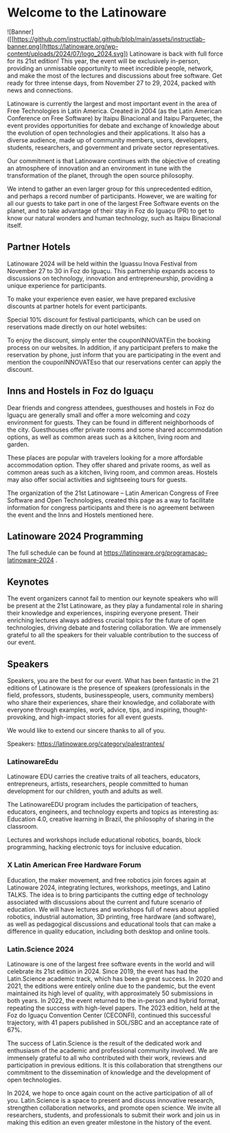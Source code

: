 # Welcome to the Latinoware

![Banner]([[https://github.com/instructlab/.github/blob/main/assets/instructlab-banner.png](https://latinoware.org/wp-content/uploads/2024/07/logo_2024.svg])
Latinoware is back with full force for its 21st edition! This year, the event will be exclusively in-person, providing an unmissable opportunity to meet incredible people, network, and make the most of the lectures and discussions about free software. Get ready for three intense days, from November 27 to 29, 2024, packed with news and connections.

Latinoware is currently the largest and most important event in the area of ​​Free Technologies in Latin America. Created in 2004 (as the Latin American Conference on Free Software) by Itaipu Binacional and Itaipu Parquetec, the event provides opportunities for debate and exchange of knowledge about the evolution of open technologies and their applications. It also has a diverse audience, made up of community members, users, developers, students, researchers, and government and private sector representatives.

Our commitment is that Latinoware continues with the objective of creating an atmosphere of innovation and an environment in tune with the transformation of the planet, through the open source philosophy.

We intend to gather an even larger group for this unprecedented edition, and perhaps a record number of participants. However, we are waiting for all our guests to take part in one of the largest Free Software events on the planet, and to take advantage of their stay in Foz do Iguaçu (PR) to get to know our natural wonders and human technology, such as Itaipu Binacional itself.

## Partner Hotels

Latinoware 2024 will be held within the Iguassu Inova Festival  from November 27 to 30 in Foz do Iguaçu. This partnership expands access to discussions on technology, innovation and entrepreneurship, providing a unique experience for participants.

To make your experience even easier, we have prepared exclusive discounts at partner hotels for event participants.

Special 10% discount for festival participants, which can be used on reservations made directly on our hotel websites: 

 To enjoy the discount, simply enter the couponINNOVATEin the booking process on our websites. In addition, if any participant prefers to make the reservation by phone, just inform that you are participating in the event and mention the couponINNOVATEso that our reservations center can apply the discount. 

## Inns and Hostels in Foz do Iguaçu

Dear friends and congress attendees, guesthouses and hostels in Foz do Iguaçu are generally small and offer a more welcoming and cozy environment for guests. They can be found in different neighborhoods of the city. Guesthouses offer private rooms and some shared accommodation options, as well as common areas such as a kitchen, living room and garden.

These places are popular with travelers looking for a more affordable accommodation option. They offer shared and private rooms, as well as common areas such as a kitchen, living room, and common areas. Hostels may also offer social activities and sightseeing tours for guests.

The organization of the 21st Latinoware – Latin American Congress of Free Software and Open Technologies, created this page as a way to facilitate information for congress participants and there is no agreement between the event and the Inns and Hostels mentioned here.

## Latinoware 2024 Programming

The full schedule can be found at https://latinoware.org/programacao-latinoware-2024 .

## Keynotes

The event organizers cannot fail to mention our keynote speakers who will be present at the 21st Latinoware, as they play a fundamental role in sharing their knowledge and experiences, inspiring everyone present. Their enriching lectures always address crucial topics for the future of open technologies, driving debate and fostering collaboration. We are immensely grateful to all the speakers for their valuable contribution to the success of our event.

## Speakers

Speakers, you are the best for our event.
What has been fantastic in the 21 editions of Latinoware is the presence of speakers (professionals in the field, professors, students, businesspeople, users, community members) who share their experiences, share their knowledge, and collaborate with everyone through examples, work, advice, tips, and inspiring, thought-provoking, and high-impact stories for all event guests.

We would like to extend our sincere thanks to all of you.

Speakers: https://latinoware.org/category/palestrantes/


### LatinowareEdu

Latinoware EDU carries the creative traits of all teachers, educators, entrepreneurs, artists, researchers, people committed to human development for our children, youth and adults as well.

The LatinowareEDU program includes the participation of teachers, educators, engineers, and technology experts and topics as interesting as: Education 4.0, creative learning in Brazil, the philosophy of sharing in the classroom.

Lectures and workshops include educational robotics, boards, block programming, hacking electronic toys for inclusive education.

### X Latin American Free Hardware Forum

Education, the maker movement, and free robotics join forces again at Latinoware 2024, integrating lectures, workshops, meetings, and Latino TALKS. The idea is to bring participants the cutting edge of technology associated with discussions about the current and future scenario of education. We will have lectures and workshops full of news about applied robotics, industrial automation, 3D printing, free hardware (and software), as well as pedagogical discussions and educational tools that can make a difference in quality education, including both desktop and online tools.

### Latin.Science 2024

Latinoware is one of the largest free software events in the world and will celebrate its 21st edition in 2024. Since 2019, the event has had the Latin.Science academic track, which has been a great success. In 2020 and 2021, the editions were entirely online due to the pandemic, but the event maintained its high level of quality, with approximately 50 submissions in both years. In 2022, the event returned to the in-person and hybrid format, repeating the success with high-level papers. The 2023 edition, held at the Foz do Iguaçu Convention Center (CECONFI), continued this successful trajectory, with 41 papers published in SOL/SBC and an acceptance rate of 67%.

The success of Latin.Science is the result of the dedicated work and enthusiasm of the academic and professional community involved. We are immensely grateful to all who contributed with their work, reviews and participation in previous editions. It is this collaboration that strengthens our commitment to the dissemination of knowledge and the development of open technologies.

In 2024, we hope to once again count on the active participation of all of you. Latin.Science is a space to present and discuss innovative research, strengthen collaboration networks, and promote open science. We invite all researchers, students, and professionals to submit their work and join us in making this edition an even greater milestone in the history of the event.
